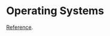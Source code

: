 # Operating Systems
[Reference](https://www.amazon.in/Operating-Systems-Three-Easy-Pieces/dp/198508659X).
